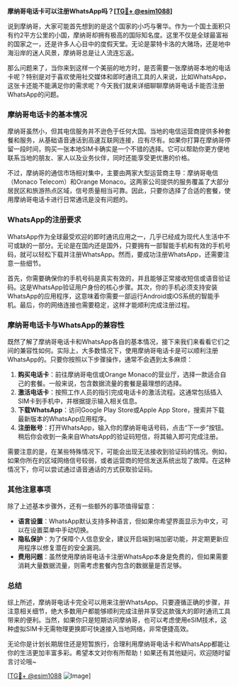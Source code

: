 **摩纳哥电话卡可以注册WhatsApp吗？[[TG💪+ @esim1088](https://t.me/s/esim1088)]**

说到摩纳哥，大家可能首先想到的是这个国家的小巧与奢华。作为一个国土面积只有约2平方公里的小国，摩纳哥却拥有极高的国际知名度。这里不仅是全球最富裕的国家之一，还是许多人心目中的度假天堂。无论是蒙特卡洛的大赌场，还是地中海沿岸的迷人风景，摩纳哥总是让人流连忘返。

那么问题来了，当你来到这样一个美丽的地方时，是否需要一张摩纳哥本地的电话卡呢？特别是对于喜欢使用社交媒体和即时通讯工具的人来说，比如WhatsApp，这张卡还能不能满足你的需求呢？今天我们就来详细聊聊摩纳哥电话卡能否注册WhatsApp的问题。

### 摩纳哥电话卡的基本情况

摩纳哥虽然小，但其电信服务并不逊色于任何大国。当地的电信运营商提供多种套餐和服务，从基础语音通话到高速互联网连接，应有尽有。如果你打算在摩纳哥停留一段时间，购买一张本地SIM卡确实是一个不错的选择。它可以帮助你更方便地联系当地的朋友、家人以及业务伙伴，同时还能享受更优惠的价格。

不过，摩纳哥的通信市场相对集中，主要由两家大型运营商主导：摩纳哥电信（Monaco Telecom）和Orange Monaco。这两家公司提供的服务覆盖了大部分居民区和旅游热点区域，信号质量相当可靠。因此，只要你选择了合适的套餐，使用摩纳哥电话卡进行日常通讯是没有问题的。

### WhatsApp的注册要求

WhatsApp作为全球最受欢迎的即时通讯应用之一，几乎已经成为现代人生活中不可或缺的一部分。无论是在国内还是国外，只要拥有一部智能手机和有效的手机号码，就可以轻松下载并注册WhatsApp。然而，要成功注册WhatsApp，还需要注意一些细节。

首先，你需要确保你的手机号码是真实有效的，并且能够正常接收短信或语音验证码。这是WhatsApp验证用户身份的核心步骤。其次，你的手机必须支持安装WhatsApp的应用程序，这意味着你需要一部运行Android或iOS系统的智能手机。最后，你的网络连接也需要稳定，这样才能顺利完成注册过程。

### 摩纳哥电话卡与WhatsApp的兼容性

既然了解了摩纳哥电话卡和WhatsApp各自的基本情况，接下来我们来看看它们之间的兼容性如何。实际上，大多数情况下，使用摩纳哥电话卡是可以顺利注册WhatsApp的。只要你按照以下步骤操作，通常不会遇到太多麻烦：

1. **购买电话卡**：前往摩纳哥电信或Orange Monaco的营业厅，选择一款适合自己的套餐。一般来说，包含数据流量的套餐是最理想的选择。
2. **激活电话卡**：按照工作人员的指引完成电话卡的激活流程。这通常包括插入SIM卡到手机中，并根据提示输入相关信息。
3. **下载WhatsApp**：访问Google Play Store或Apple App Store，搜索并下载最新版本的WhatsApp应用程序。
4. **注册账号**：打开WhatsApp，输入你的摩纳哥电话号码，点击“下一步”按钮。稍后你会收到一条来自WhatsApp的验证码短信，将其输入即可完成注册。

需要注意的是，在某些特殊情况下，可能会出现无法接收到验证码的情况。例如，如果你所在的区域网络信号较弱，或者运营商的短信发送系统出现了故障。在这种情况下，你可以尝试通过语音通话的方式获取验证码。

### 其他注意事项

除了上述基本步骤外，还有一些额外的事项值得留意：

- **语言设置**：WhatsApp默认支持多种语言，但如果你希望界面显示为中文，可以在设置菜单中手动切换。
- **隐私保护**：为了保障个人信息安全，建议开启端到端加密功能，并定期更新应用程序以修复潜在的安全漏洞。
- **费用问题**：虽然使用摩纳哥电话卡注册WhatsApp本身是免费的，但如果需要消耗大量数据流量，则需考虑套餐内包含的数据量是否足够。

### 总结

综上所述，摩纳哥电话卡完全可以用来注册WhatsApp。只要遵循正确的步骤，并注意相关细节，绝大多数用户都能够顺利完成注册并享受这款强大的即时通讯工具带来的便利。当然，如果你只是短期访问摩纳哥，也可以考虑使用eSIM技术，这种虚拟SIM卡无需物理更换即可快速接入当地网络，非常便捷高效。

无论你是计划长期居住还是短暂旅行，合理利用摩纳哥电话卡和WhatsApp都能让你的生活更加丰富多彩。希望本文对你有所帮助！如果还有其他疑问，欢迎随时留言讨论哦~

[[TG💪+ @esim1088](https://t.me/s/esim1088) ![Image](https://i.postimg.cc/4NQfJmqS/Snipaste-2025-05-13-00-14-12.png)]